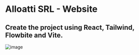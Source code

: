 # Alloatti SRL - Website
## Create the project using React, Tailwind, Flowbite and Vite.
![image](https://github.com/ezestom/Alloatti-website/assets/100095709/836286d8-1f85-4626-8d7a-b3dd1c0d6d47)

